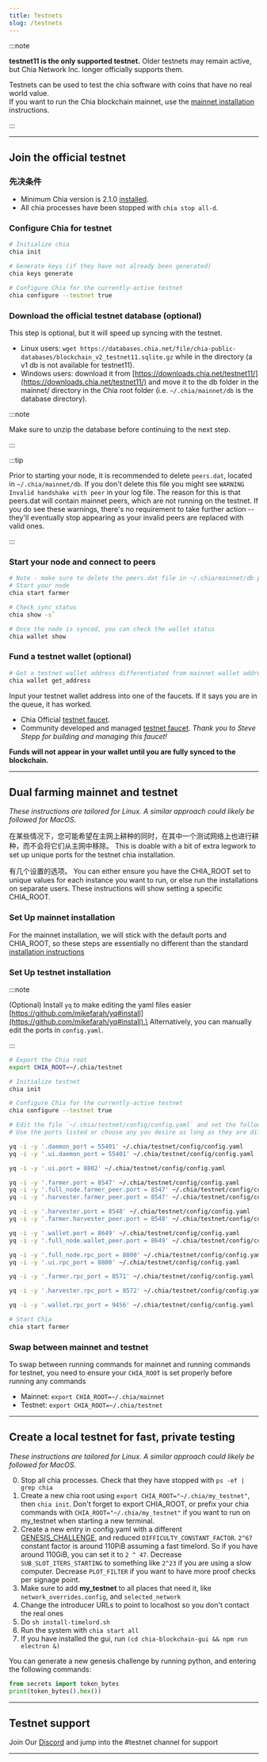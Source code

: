 ```yaml
---
title: Testnets
slug: /testnets
---
```


:::note

**testnet11 is the only supported testnet.** Older testnets may remain active, but Chia Network Inc. longer officially supports them.

Testnets can be used to test the chia software with coins that have no real world value.\
If you want to run the Chia blockchain mainnet, use the [mainnet installation](/installation) instructions.

:::

***

## Join the official testnet

### 先决条件

- Minimum Chia version is 2.1.0 [installed](/installation).
- All chia processes have been stopped with `chia stop all-d`.

### Configure Chia for testnet

```bash
# Initialize chia
chia init

# Generate keys (if they have not already been generated)
chia keys generate

# Configure Chia for the currently-active testnet
chia configure --testnet true
```

### Download the official testnet database (optional)

This step is optional, but it will speed up syncing with the testnet.

- Linux users: `wget https://databases.chia.net/file/chia-public-databases/blockchain_v2_testnet11.sqlite.gz` while in the directory (a v1 db is not available for testnet11).
- Windows users: download it from [https://downloads.chia.net/testnet11/](https://downloads.chia.net/testnet11/) and move it to the db folder in the mainnet/ directory in the Chia root folder (i.e. `~/.chia/mainnet/db` is the database directory).

:::note

Make sure to unzip the database before continuing to the next step.

:::

:::tip

Prior to starting your node, it is recommended to delete `peers.dat`, located in `~/.chia/mainnet/db`. If you don't delete this file you might see `WARNING  Invalid handshake with peer` in your log file. The reason for this is that peers.dat will contain mainnet peers, which are not running on the testnet. If you do see these warnings, there's no requirement to take further action -- they'll eventually stop appearing as your invalid peers are replaced with valid ones.

:::

### Start your node and connect to peers

```bash
# Note - make sure to delete the peers.dat file in ~/.chia/mainnet/db prior to starting your node
# Start your node
chia start farmer

# Check sync status
chia show -s`

# Once the node is synced, you can check the wallet status
chia wallet show
```

### Fund a testnet wallet (optional)

```bash
# Get a testnet wallet address differentiated from mainnet wallet addresses by beginning with txch instead of xch
chia wallet get_address
```

Input your testnet wallet address into one of the faucets. If it says you are in the queue, it has worked.

- Chia Official [testnet faucet](https://testnet11-faucet.chia.net/).
- Community developed and managed [testnet faucet](https://txchfaucet.com/). _Thank you to Steve Stepp for building and managing this faucet!_

**Funds will not appear in your wallet until you are fully synced to the blockchain.**

***

## Dual farming mainnet and testnet

_These instructions are tailored for Linux. A similar approach could likely be followed for MacOS._

在某些情况下，您可能希望在主网上耕种的同时，在其中一个测试网络上也进行耕种，而不会将它们从主网中移除。 This is doable with a bit of extra legwork to set up unique ports for the testnet chia installation.

有几个设置的选项。 You can either ensure you have the CHIA_ROOT set to unique values for each instance you want to run, or else run the installations on separate users. These instructions will show setting a specific CHIA_ROOT.

### Set Up mainnet installation

For the mainnet installation, we will stick with the default ports and CHIA_ROOT, so these steps are essentially no different than the standard [installation instructions](/installation)

### Set Up testnet installation

:::note

(Optional) Install `yq` to make editing the yaml files easier [https://github.com/mikefarah/yq#install](https://github.com/mikefarah/yq#install).\
Alternatively, you can manually edit the ports in `config.yaml`.

:::

```bash
# Export the Chia root
export CHIA_ROOT=~/.chia/testnet

# Initialize testnet
chia init

# Configure Chia for the currently-active testnet
chia configure --testnet true

# Edit the file `~/.chia/testnet/config/config.yaml` and set the following fields to the new port values.
# Use the ports listed or choose any you desire as long as they are different than the default values for mainnet.

yq -i -y '.daemon_port = 55401' ~/.chia/testnet/config/config.yaml
yq -i -y '.ui.daemon_port = 55401' ~/.chia/testnet/config/config.yaml

yq -i -y '.ui.port = 8802' ~/.chia/testnet/config/config.yaml

yq -i -y '.farmer.port = 8547' ~/.chia/testnet/config/config.yaml
yq -i -y '.full_node.farmer_peer.port = 8547' ~/.chia/testnet/config/config.yaml
yq -i -y '.harvester.farmer_peer.port = 8547' ~/.chia/testnet/config/config.yaml

yq -i -y '.harvester.port = 8548' ~/.chia/testnet/config/config.yaml
yq -i -y '.farmer.harvester_peer.port = 8548' ~/.chia/testnet/config/config.yaml

yq -i -y '.wallet.port = 8649' ~/.chia/testnet/config/config.yaml
yq -i -y '.full_node.wallet_peer.port = 8649' ~/.chia/testnet/config/config.yaml

yq -i -y '.full_node.rpc_port = 8800' ~/.chia/testnet/config/config.yaml
yq -i -y '.ui.rpc_port = 8800' ~/.chia/testnet/config/config.yaml

yq -i -y '.farmer.rpc_port = 8571' ~/.chia/testnet/config/config.yaml

yq -i -y '.harvester.rpc_port = 8572' ~/.chia/testnet/config/config.yaml

yq -i -y '.wallet.rpc_port = 9456' ~/.chia/testnet/config/config.yaml

# Start Chia
chia start farmer
```

### Swap between mainnet and testnet

To swap between running commands for mainnet and running commands for testnet, you need to ensure your `CHIA_ROOT` is set properly before running any commands

- Mainnet: `export CHIA_ROOT=~/.chia/mainnet`
- Testnet: `export CHIA_ROOT=~/.chia/testnet`

***

## Create a local testnet for fast, private testing

_These instructions are tailored for Linux. A similar approach could likely be followed for MacOS._

0. Stop all chia processes. Check that they have stopped with `ps -ef | grep chia`
1. Create a new chia root using `export CHIA_ROOT="~/.chia/my_testnet"`, then `chia init`. Don't forget to export CHIA_ROOT, or prefix your chia commands with `CHIA_ROOT="~/.chia/my_testnet"` if you want to run on my_testnet when starting a new terminal.
2. Create a new entry in config.yaml with a different [GENESIS_CHALLENGE](https://docs.chia.net/consensus-challenges/#genesis-challenge), and reduced `DIFFICULTY_CONSTANT_FACTOR`. `2^67` constant factor is around 110PiB assuming a fast timelord. So if you have around 110GiB, you can set it to `2 ^ 47`. Decrease `SUB_SLOT_ITERS_STARTING` to something like `2^23` if you are using a slow computer. Decrease `PLOT_FILTER` if you want to have more proof checks per signage point.
3. Make sure to add **my_testnet** to all places that need it, like `network_overrides.config`, and `selected_network`
4. Change the introducer URLs to point to localhost so you don't contact the real ones
5. Do `sh install-timelord.sh`
6. Run the system with `chia start all`
7. If you have installed the gui, run `(cd chia-blockchain-gui && npm run electron &)`

You can generate a new genesis challenge by running python, and entering the following commands:

```python
from secrets import token_bytes
print(token_bytes().hex())
```

***

## Testnet support

Join Our [Discord](https://discord.gg/chia) and jump into the #testnet channel for support

***
